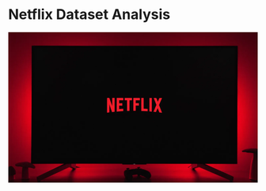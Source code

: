 # Netflix Dataset Analysis
![Netflix Logo](https://github.com/759-562/Netflix_sql_project/blob/main/nee.png)
